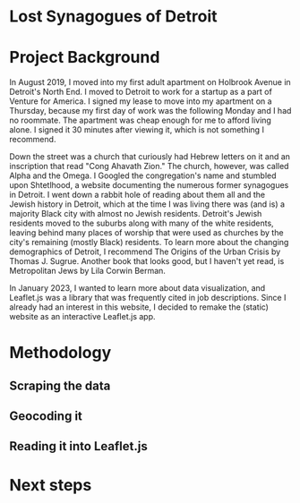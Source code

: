 # Lost Synagogues of Detroit

# Project Background

In August 2019, I moved into my first adult apartment on Holbrook Avenue in Detroit's North End. I moved to Detroit to work for a startup as a part of Venture for America. I signed my lease to move into my apartment on a Thursday, because my first day of work was the following Monday and I had no roommate. The apartment was cheap enough for me to afford living alone. I signed it 30 minutes after viewing it, which is not something I recommend.

Down the street was a church that curiously had Hebrew letters on it and an inscription that read "Cong Ahavath Zion." The church, however, was called Alpha and the Omega. I Googled the congregation's name and stumbled upon Shtetlhood, a website documenting the numerous former synagogues in Detroit. I went down a rabbit hole of reading about them all and the Jewish history in Detroit, which at the time I was living there was (and is) a majority Black city with almost no Jewish residents. Detroit's Jewish residents moved to the suburbs along with many of the white residents, leaving behind many places of worship that were used as churches by the city's remaining (mostly Black) residents. To learn more about the changing demographics of Detroit, I recommend The Origins of the Urban Crisis by Thomas J. Sugrue. Another book that looks good, but I haven't yet read, is Metropolitan Jews by Lila Corwin Berman.

In January 2023, I wanted to learn more about data visualization, and Leaflet.js was a library that was frequently cited in job descriptions. Since I already had an interest in this website, I decided to remake the (static) website as an interactive Leaflet.js app.

# Methodology

## Scraping the data

## Geocoding it

## Reading it into Leaflet.js

# Next steps
